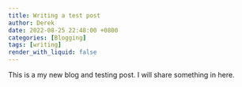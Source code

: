 ```yaml
---
title: Writing a test post
author: Derek
date: 2022-08-25 22:48:00 +0800
categories: [Blogging]
tags: [writing]
render_with_liquid: false
---
```


This is a my new blog and testing post. I will share something in here.